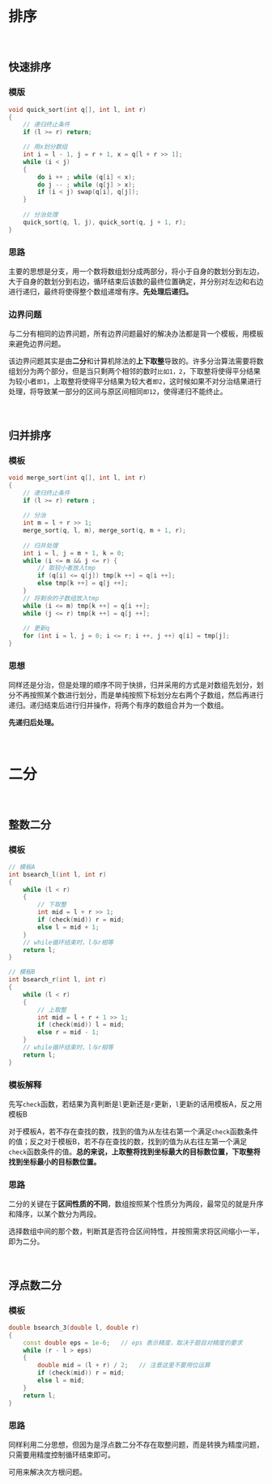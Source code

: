# 排序

<br>

## 快速排序

### 模版

```c++
void quick_sort(int q[], int l, int r)
{
    // 递归终止条件
    if (l >= r) return;

    // 用x划分数组
    int i = l - 1, j = r + 1, x = q[l + r >> 1];
    while (i < j)
    {
        do i ++ ; while (q[i] < x);
        do j -- ; while (q[j] > x);
        if (i < j) swap(q[i], q[j]);
    }
    
    // 分治处理
    quick_sort(q, l, j), quick_sort(q, j + 1, r);
}
```

### 思路

主要的思想是分支，用一个数将数组划分成两部分，将小于自身的数划分到左边，大于自身的数划分到右边，循环结束后该数的最终位置确定，并分别对左边和右边进行递归，最终将使得整个数组递增有序。**先处理后递归。**

### 边界问题

与二分有相同的边界问题，所有边界问题最好的解决办法都是背一个模板，用模板来避免边界问题。

该边界问题其实是由**二分**和计算机除法的**上下取整**导致的。许多分治算法需要将数组划分为两个部分，但是当只剩两个相邻的数时`比如1，2`，下取整将使得平分结果为较小者`即1`，上取整将使得平分结果为较大者`即2`，这时候如果不对分治结果进行处理，将导致某一部分的区间与原区间相同`即12`，使得递归不能终止。

<br>

## 归并排序

### 模板

```c++
void merge_sort(int q[], int l, int r)
{
    // 递归终止条件
    if (l >= r) return ;
    
    // 分治
    int m = l + r >> 1;
    merge_sort(q, l, m), merge_sort(q, m + 1, r);
    
    // 归并处理
    int i = l, j = m + 1, k = 0;
    while (i <= m && j <= r) {
        // 取较小者放入tmp
        if (q[i] <= q[j]) tmp[k ++] = q[i ++];
        else tmp[k ++] = q[j ++];
    }
    // 将剩余的子数组放入tmp
    while (i <= m) tmp[k ++] = q[i ++];
    while (j <= r) tmp[k ++] = q[j ++];
    
    // 更新q
    for (int i = l, j = 0; i <= r; i ++, j ++) q[i] = tmp[j];
}
```

### 思想

同样还是分治，但是处理的顺序不同于快排，归并采用的方式是对数组先划分，划分不再按照某个数进行划分，而是单纯按照下标划分左右两个子数组，然后再进行递归。递归结束后进行归并操作，将两个有序的数组合并为一个数组。

**先递归后处理。**

<br>

# 二分

<br>

## 整数二分

### 模板

```c++
// 模板A
int bsearch_l(int l, int r)
{
    while (l < r)
    {
        // 下取整
        int mid = l + r >> 1;
        if (check(mid)) r = mid;
        else l = mid + 1;
    }
    // while循环结束时，l与r相等
    return l;
}

// 模板B
int bsearch_r(int l, int r)
{
    while (l < r)
    {
        // 上取整
        int mid = l + r + 1 >> 1;
        if (check(mid)) l = mid;
        else r = mid - 1;
    }
    // while循环结束时，l与r相等
    return l;
}
```

### 模板解释

先写`check`函数，若结果为真判断是`l`更新还是`r`更新，`l`更新的话用模板A，反之用模板B

对于模板A，若不存在查找的数，找到的值为从左往右第一个满足`check`函数条件的值；反之对于模板B，若不存在查找的数，找到的值为从右往左第一个满足`check`函数条件的值。**总的来说，上取整将找到坐标最大的目标数位置，下取整将找到坐标最小的目标数位置。**

### 思路

二分的关键在于**区间性质的不同**，数组按照某个性质分为两段，最常见的就是升序和降序，以某个数分为两段。

选择数组中间的那个数，判断其是否符合区间特性，并按照需求将区间缩小一半，即为二分。

<br>

## 浮点数二分

### 模板

```c++
double bsearch_3(double l, double r)
{
    const double eps = 1e-6;   // eps 表示精度，取决于题目对精度的要求
    while (r - l > eps)
    {
        double mid = (l + r) / 2;	// 注意这里不要用位运算
        if (check(mid)) r = mid;
        else l = mid;
    }
    return l;
}
```

### 思路

同样利用二分思想，但因为是浮点数二分不存在取整问题，而是转换为精度问题，只需要用精度控制循环结束即可。

可用来解决次方根问题。
